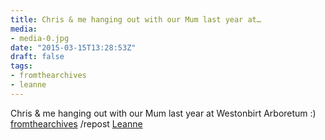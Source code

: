 ```yaml
---
title: Chris & me hanging out with our Mum last year at…
media:
- media-0.jpg
date: "2015-03-15T13:28:53Z"
draft: false
tags:
- fromthearchives
- leanne
---
```

Chris & me hanging out with our Mum last year at Westonbirt Arboretum :\) [fromthearchives](/tags/fromthearchives) /repost [Leanne](/tags/leanne)
